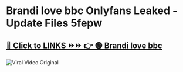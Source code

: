 
 # Brandi love bbc Onlyfans Leaked - Update Files 5fepw

## <h2><a href="https://clipsfans.com/Brandi_love_bbc&ref=git">🔗 Click to LINKS ⏩⏩ 👉 🟢 Brandi love bbc </a></h2>

<a href="https://clipsfans.com/Brandi_love_bbc&ref=git" rel="nofollow" data-target="animated-image.originalLink"><img src="https://i.ibb.co.com/xMMVF88/686577567.gif" alt="Viral Video Original" style="max-width: 100%; display: inline-block;" data-target="animated-image.originalImage"></a>

